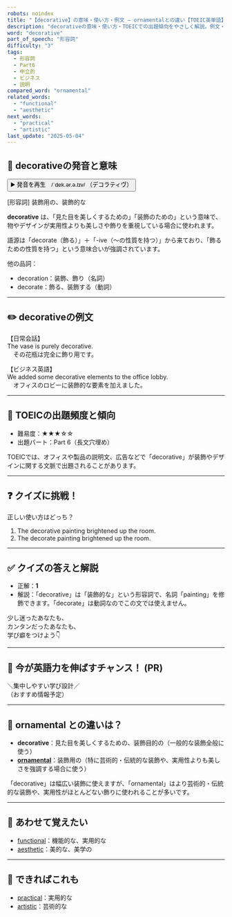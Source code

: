 ```yaml
---
robots: noindex
title: "【decorative】の意味・使い方・例文 ― ornamentalとの違い【TOEIC英単語】"
description: "decorativeの意味・使い方・TOEICでの出題傾向をやさしく解説。例文・クイズ付きでornamentalとの違いもわかりやすく学べます。"
word: "decorative"
part_of_speech: "形容詞"
difficulty: "3"
tags:
  - 形容詞
  - Part6
  - 中立的
  - ビジネス
  - 説明
compared_word: "ornamental"
related_words:
  - "functional"
  - "aesthetic"
next_words:
  - "practical"
  - "artistic"
last_update: "2025-05-04"
---
```


## 🔰 decorativeの発音と意味

<button class="play-audio" onclick="playTTS('decorative')">
  <span class="play-audio-main">
    ▶️ 発音を再生　/ˈdek.ər.ə.tɪv/
  </span>
  <span class="play-audio-sub">
    （デコラティヴ）
  </span>
</button>

[形容詞] 装飾用の、装飾的な

**decorative** は、「見た目を美しくするための」「装飾のための」という意味で、物やデザインが実用性よりも美しさや飾りを重視している場合に使われます。

語源は「decorate（飾る）」＋「-ive（～の性質を持つ）」から来ており、「飾るための性質を持つ」という意味合いが強調されています。

他の品詞：  
- decoration：装飾、飾り（名詞）
- decorate：飾る、装飾する（動詞）

---

## ✏️ decorativeの例文

【日常会話】  
The vase is purely decorative.  
　その花瓶は完全に飾り用です。

【ビジネス英語】  
We added some decorative elements to the office lobby.  
　オフィスのロビーに装飾的な要素を加えました。

---

## 🎯 TOEICの出題頻度と傾向

- 難易度：★★★☆☆
- 出題パート：Part 6（長文穴埋め）

TOEICでは、オフィスや製品の説明文、広告などで「decorative」が装飾やデザインに関する文脈で出題されることがあります。

---

## ❓ クイズに挑戦！

正しい使い方はどっち？

1. The decorative painting brightened up the room.  
2. The decorate painting brightened up the room.

---

## ✅ クイズの答えと解説

- 正解：**1**
- 解説：「decorative」は「装飾的な」という形容詞で、名詞「painting」を修飾できます。「decorate」は動詞なのでこの文では使えません。

少し迷ったあなたも、  
カンタンだったあなたも、  
学び癖をつけよう👇️

---

## 🚀 今が英語力を伸ばすチャンス！ (PR)

<div class="info-center">
＼集中しやすい学び設計／<br>  
（おすすめ情報予定）
</div>

---

## 🤔  ornamental との違いは？

- **decorative**：見た目を美しくするための、装飾目的の（一般的な装飾全般に使う）
- **[ornamental](/word/ornamental/)**：装飾用の（特に芸術的・伝統的な装飾や、実用性よりも美しさを強調する場合に使う）

「decorative」は幅広い装飾に使えますが、「ornamental」はより芸術的・伝統的な装飾や、実用性がほとんどない飾りに使われることが多いです。

---

## 🧩 あわせて覚えたい

- [functional](/word/functional/)：機能的な、実用的な
- [aesthetic](/word/aesthetic/)：美的な、美学の

---

## 📖 できればこれも

- [practical](/word/practical/)：実用的な
- [artistic](/word/artistic/)：芸術的な

<!-- cvid: aid28_bid38 -->
